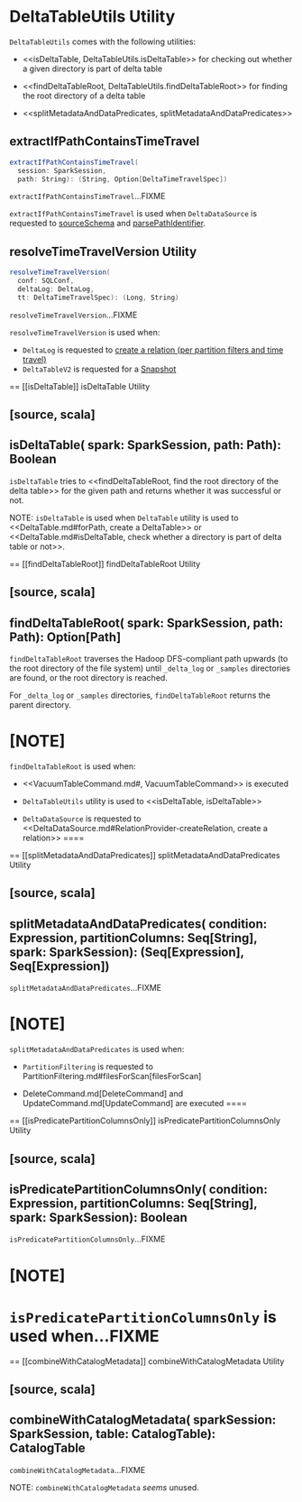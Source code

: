 # DeltaTableUtils Utility

`DeltaTableUtils` comes with the following utilities:

* <<isDeltaTable, DeltaTableUtils.isDeltaTable>> for checking out whether a given directory is part of delta table

* <<findDeltaTableRoot, DeltaTableUtils.findDeltaTableRoot>> for finding the root directory of a delta table

* <<splitMetadataAndDataPredicates, splitMetadataAndDataPredicates>>

## <span id="extractIfPathContainsTimeTravel"> extractIfPathContainsTimeTravel

```scala
extractIfPathContainsTimeTravel(
  session: SparkSession,
  path: String): (String, Option[DeltaTimeTravelSpec])
```

`extractIfPathContainsTimeTravel`...FIXME

`extractIfPathContainsTimeTravel` is used when `DeltaDataSource` is requested to [sourceSchema](DeltaDataSource.md#sourceSchema) and [parsePathIdentifier](DeltaDataSource.md#parsePathIdentifier).

## <span id="resolveTimeTravelVersion"> resolveTimeTravelVersion Utility

```scala
resolveTimeTravelVersion(
  conf: SQLConf,
  deltaLog: DeltaLog,
  tt: DeltaTimeTravelSpec): (Long, String)
```

`resolveTimeTravelVersion`...FIXME

`resolveTimeTravelVersion` is used when:

* `DeltaLog` is requested to [create a relation (per partition filters and time travel)](DeltaLog.md#createRelation)
* `DeltaTableV2` is requested for a [Snapshot](DeltaTableV2.md#snapshot)

== [[isDeltaTable]] isDeltaTable Utility

[source, scala]
----
isDeltaTable(
  spark: SparkSession,
  path: Path): Boolean
----

`isDeltaTable` tries to <<findDeltaTableRoot, find the root directory of the delta table>> for the given path and returns whether it was successful or not.

NOTE: `isDeltaTable` is used when `DeltaTable` utility is used to <<DeltaTable.md#forPath, create a DeltaTable>> or <<DeltaTable.md#isDeltaTable, check whether a directory is part of delta table or not>>.

== [[findDeltaTableRoot]] findDeltaTableRoot Utility

[source, scala]
----
findDeltaTableRoot(
  spark: SparkSession,
  path: Path): Option[Path]
----

`findDeltaTableRoot` traverses the Hadoop DFS-compliant path upwards (to the root directory of the file system) until `_delta_log` or `_samples` directories are found, or the root directory is reached.

For `_delta_log` or `_samples` directories, `findDeltaTableRoot` returns the parent directory.

[NOTE]
====
`findDeltaTableRoot` is used when:

* <<VacuumTableCommand.md#, VacuumTableCommand>> is executed

* `DeltaTableUtils` utility is used to <<isDeltaTable, isDeltaTable>>

* `DeltaDataSource` is requested to <<DeltaDataSource.md#RelationProvider-createRelation, create a relation>>
====

== [[splitMetadataAndDataPredicates]] splitMetadataAndDataPredicates Utility

[source, scala]
----
splitMetadataAndDataPredicates(
  condition: Expression,
  partitionColumns: Seq[String],
  spark: SparkSession): (Seq[Expression], Seq[Expression])
----

`splitMetadataAndDataPredicates`...FIXME

[NOTE]
====
`splitMetadataAndDataPredicates` is used when:

* `PartitionFiltering` is requested to PartitionFiltering.md#filesForScan[filesForScan]

* DeleteCommand.md[DeleteCommand] and UpdateCommand.md[UpdateCommand] are executed
====

== [[isPredicatePartitionColumnsOnly]] isPredicatePartitionColumnsOnly Utility

[source, scala]
----
isPredicatePartitionColumnsOnly(
  condition: Expression,
  partitionColumns: Seq[String],
  spark: SparkSession): Boolean
----

`isPredicatePartitionColumnsOnly`...FIXME

[NOTE]
====
`isPredicatePartitionColumnsOnly` is used when...FIXME
====

== [[combineWithCatalogMetadata]] combineWithCatalogMetadata Utility

[source, scala]
----
combineWithCatalogMetadata(
  sparkSession: SparkSession,
  table: CatalogTable): CatalogTable
----

`combineWithCatalogMetadata`...FIXME

NOTE: `combineWithCatalogMetadata` _seems_ unused.

